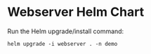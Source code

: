 # Webserver Helm Chart

Run the Helm upgrade/install command:
    
    helm upgrade -i webserver . -n demo



































